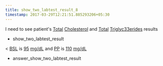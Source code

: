 ```yaml
---
title: show_two_labtest_result_8
timestamp: 2017-03-29T12:21:51.885293206+05:30
---
```


I need to see patient's [Total](value_1) [Cholesterol](labtest_name_1) and [Total](labtest_name_2) [Triglyc33erides](labtest_name_2) results
* show_two_labtest_result

< [BSL](labtest_name_1) is [95](value_1) [mg/dL](unit_1) and [PP](labtest_name_2) is [110](value_2) [mg/dL](unit_2)
* answer_show_two_labtest_result

